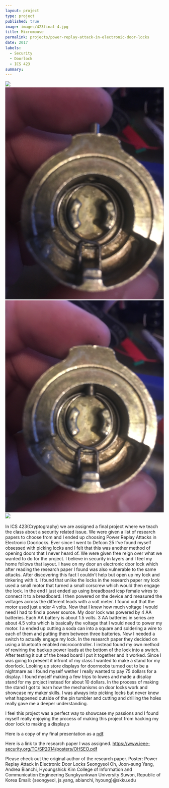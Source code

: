 ```yaml
---
layout: project
type: project
published: true
image: images/423final-4.jpg
title: Micromouse
permalink: projects/power-replay-attack-in-electronic-door-locks
date: 2017
labels:
  - Security
  - Doorlock
  - ICS 423
summary: 
---
```


<div class="ui small rounded images">
  <img class="ui image" src="../images/423final-1.png">
  <img class="ui image" src="../images/423final-2.jpg">
  <img class="ui image" src="../images/423final-3.jpg">
  <img class="ui image" src="../images/423final-4.png">
</div>

In ICS 423(Cryptography) we are assigned a final project where we teach the class about a security related issue. We were given a list of research papers to choose from and I ended up choosing Power Replay Attacks in Electronic Doorlocks. Ever since I went to Defcon 25 I've found myself obsessed with picking locks and I felt that this was another method of opening doors that I never heard of. We were given free reign over what we wanted to do for the project. I believe in security in layers and I feel my home follows that layout. I have on my door an electronic door lock which after reading the research paper I found was also vulnerable to the same attacks. After discovering this fact I couldn't help but open up my lock and tinkering with it. I found that unlike the locks in the research paper my lock used a small motor that turned a small corscrew which would then engage the lock. In the end I just ended up using breadboard icsp female wires to connect it to a breadboard. I then powered on the device and measured the voltages across the different leads with a volt meter. I found out that the motor used just under 4 volts. Now that I knew how much voltage I would need I had to find a power source. My door lock was powered by 4 AA batteries. Each AA battery is about 1.5 volts. 3 AA batteries in series are about 4.5 volts which is basically the voltage that I would need to power my motor. I a ended up cutting a soda can into a square and soldering a wire to each of them and putting them between three batteries. Now I needed a switch to actually engage my lock. In the research paper they decided on using a bluetooth enabled microcontroller. I instead found my own method of rewiring the backup power leads at the bottom of the lock into a switch. After testing it out of the bread board I put it together and it worked. Since I was going to present it infront of my class I wanted to make a stand for my doorlock. Looking up store displays for doornoobs turned out to be a nightmare as I found myself wether I really wanted to pay 75 dollars for a display. I found myself making a few trips to lowes and made a display stand for my project instead for about 10 dollars. In the process of making the stand I got to learn how the mechanisms on door locks work and showcase my maker skills. I was always into picking locks but never knew what happened outside of the pin tumbler and cutting and drilling the holes really gave me a deeper understanding.

I feel this project was a perfect way to showcase my passions and I found myself really enjoying the process of making this project from hacking my door lock to making a display.s



Here is a copy of my final presentation as a <a href="../files/iCS423FinalPresentationPowerReplayAttacksRyanNakata.pdf">pdf</a>.

Here is a link to the research paper I was assigned. https://www.ieee-security.org/TC/SP2014/posters/OHSEO.pdf

Please check out the original author of the research paper.
Poster: Power Replay Attack in Electronic Door Locks
Seongyeol Oh, Joon-sung Yang, Andrea Bianchi, Hyoungshick Kim
College of Information and Communication Engineering Sungkyunkwan University Suwon, Republic of Korea
Email: {seongyeol, js.yang, abianchi, hyoung}@skku.edu

